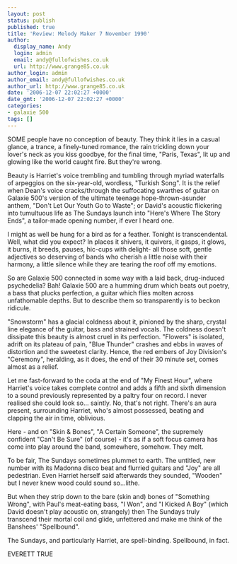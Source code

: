 ```yaml
---
layout: post
status: publish
published: true
title: 'Review: Melody Maker 7 November 1990'
author:
  display_name: Andy
  login: admin
  email: andy@fullofwishes.co.uk
  url: http://www.grange85.co.uk
author_login: admin
author_email: andy@fullofwishes.co.uk
author_url: http://www.grange85.co.uk
date: '2006-12-07 22:02:27 +0000'
date_gmt: '2006-12-07 22:02:27 +0000'
categories:
- galaxie 500
tags: []
---
```

<p>SOME people have no conception of beauty. They think it lies in a casual glance, a trance, a finely-tuned romance, the rain trickling down your lover's neck as you kiss goodbye, for the final time, "Paris, Texas", lit up and glowing like the world caught fire. But they're wrong.</p>
<p>Beauty is Harriet's voice trembling and tumbling through myriad waterfalls of arpeggios on the six-year-old, wordless, "Turkish Song". It is the relief when Dean's voice cracks/through the suffocating swarthes of guitar on Galaxie 500's version of the ultimate teenage hope-thrown-asunder anthem, "Don't Let Our Youth Go to Waste"; or David's acoustic flickering into tumultuous life as The Sundays launch into "Here's Where The Story Ends", a tailor-made opening number, if ever l heard one.</p>
<p>I might as well be hung for a bird as for a feather. Tonight is transcendental. Well, what did you expect? In places it shivers, it quivers, it gasps, it glows, it burns, it breeds, pauses, hic-cups with delight- all those soft, gentle adjectives so deserving of bands who cherish a little noise with their harmony, a little silence while they are tearing the roof off my emotions.</p>
<p>So are Galaxie 500 connected in some way with a laid back, drug-induced psychedelia? Bah! Galaxie 500 are a humming drum which beats out poetry, a bass that plucks perfection, a guitar which flies molten across unfathomable depths. But to describe them so transparently is to beckon ridicule.</p>
<p>"Snowstorm" has a glacial coldness about it, pinioned by the sharp, crystal line elegance of the guitar, bass and strained vocals. The coldness doesn't dissipate this beauty is almost cruel in its perfection. "Flowers" is isolated, adrift on its plateau of pain, "Blue Thunder" crashes and ebbs in waves of distortion and the sweetest clarity. Hence, the red embers of Joy Division's "Ceremony", heralding, as it does, the end of their 30 minute set, comes almost as a relief.</p>
<p>Let me fast-forward to the coda at the end of "My Finest Hour", where Harriet's voice takes complete control and adds a fifth and sixth dimension to a sound previously represented by a paltry four on record. I never realised she could look so... saintly. No, that's not right. There's an aura present, surrounding Harriet, who's almost possessed, beating and clapping the air in time, oblivious.</p>
<p>Here - and on "Skin & Bones", "A Certain Someone", the supremely confident "Can't Be Sure" (of course) - it's as if a soft focus camera has come into play around the band, somewhere, somehow. They melt.</p>
<p>To be fair, The Sundays sometimes plummet to earth. The untitled, new number with its Madonna disco beat and flurried guitars and "Joy" are all pedestrian. Even Harriet herself said afterwards they sounded, "Wooden" but I never knew wood could sound so...lithe.</p>
<p>But when they strip down to the bare (skin and) bones of "Something Wrong", with Paul's meat-eating bass, "I Won", and "I Kicked A Boy" (which David doesn't play acoustic on, strangely) then The Sundays truly transcend their mortal coil and glide, unfettered and make me think of the Banshees' "Spellbound".</p>
<p>The Sundays, and particularly Harriet, are spell-binding. Spellbound, in fact.</p>
<p>EVERETT TRUE</p>
